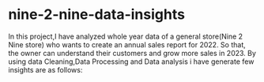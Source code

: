 # nine-2-nine-data-insights
In this project,I have analyzed  whole year data of a general store(Nine 2 Nine store) who wants to create an annual sales report for 2022. So that, the owner can understand their customers and grow more sales in 2023.
By using data Cleaning,Data Processing and Data analysis i have generate few insights are as follows:

